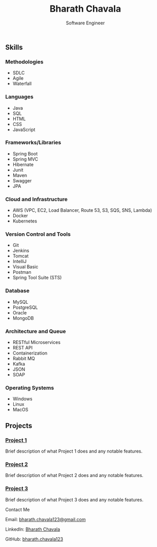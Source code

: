 <body>
    <header>
        <h1>Bharath Chavala</h1>
        <p>Software Engineer</p>
    </header>
    <section>
        <h2>Skills</h2>
        <h3>Methodologies</h3>
        <ul>
            <li>SDLC</li>
            <li>Agile</li>
            <li>Waterfall</li>
        </ul>
        <h3>Languages</h3>
        <ul>
            <li>Java</li>
            <li>SQL</li>
            <li>HTML</li>
            <li>CSS</li>
            <li>JavaScript</li>
        </ul>
        <h3>Frameworks/Libraries</h3>
        <ul>
            <li>Spring Boot</li>
            <li>Spring MVC</li>
            <li>Hibernate</li>
            <li>Junit</li>
            <li>Maven</li>
            <li>Swagger</li>
            <li>JPA</li>
        </ul>
        <h3>Cloud and Infrastructure</h3>
        <ul>
            <li>AWS (VPC, EC2, Load Balancer, Route 53, S3, SQS, SNS, Lambda)</li>
            <li>Docker</li>
            <li>Kubernetes</li>
        </ul>
        <h3>Version Control and Tools</h3>
        <ul>
            <li>Git</li>
            <li>Jenkins</li>
            <li>Tomcat</li>
            <li>IntelliJ</li>
            <li>Visual Basic</li>
            <li>Postman</li>
            <li>Spring Tool Suite (STS)</li>
        </ul>
        <h3>Database</h3>
        <ul>
            <li>MySQL</li>
            <li>PostgreSQL</li>
            <li>Oracle</li>
            <li>MongoDB</li>
        </ul>
        <h3>Architecture and Queue</h3>
        <ul>
            <li>RESTful Microservices</li>
            <li>REST API</li>
            <li>Containerization</li>
            <li>Rabbit MQ</li>
            <li>Kafka</li>
            <li>JSON</li>
            <li>SOAP</li>
        </ul>
        <h3>Operating Systems</h3>
        <ul>
            <li>Windows</li>
            <li>Linux</li>
            <li>MacOS</li>
        </ul>
    </section>
    <section>
        <h2>Projects</h2>
        <h3><a href="https://github.com/yourusername/project1" target="_blank">Project 1</a></h3>
        <p>Brief description of what Project 1 does and any notable features.</p>
        <h3><a href="https://github.com/yourusername/project2" target="_blank">Project 2</a></h3>
        <p>Brief description of what Project 2 does and any notable features.</p>
        <h3><a href="https://github.com/yourusername/project3" target="_blank">Project 3</a></h3>
        <p>Brief description of what Project 3 does and any notable features.</p>
    </section>
    <footer>
        <p>Contact Me</p>
        <p>Email: <a href="mailto:bharath.chavala123@gmail.com">bharath.chavala123@gmail.com</a></p>
        <p>LinkedIn: <a href="https://linkedin.com/in/yourprofile" target="_blank">Bharath Chavala</a></p>
        <p>GitHub: <a href="https://github.com/bharath.chavala123" target="_blank">bharath.chavala123</a></p>
    </footer>
</body>
